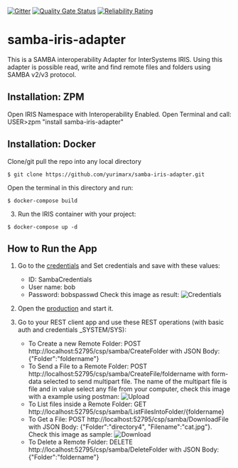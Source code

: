  [![Gitter](https://img.shields.io/badge/Available%20on-Intersystems%20Open%20Exchange-00b2a9.svg)](https://openexchange.intersystems.com/package/iris-interoperability-template)
 [![Quality Gate Status](https://community.objectscriptquality.com/api/project_badges/measure?project=intersystems_iris_community%2Firis-interoperability-template&metric=alert_status)](https://community.objectscriptquality.com/dashboard?id=intersystems_iris_community%2Firis-interoperability-template)
 [![Reliability Rating](https://community.objectscriptquality.com/api/project_badges/measure?project=intersystems_iris_community%2Firis-interoperability-template&metric=reliability_rating)](https://community.objectscriptquality.com/dashboard?id=intersystems_iris_community%2Firis-interoperability-template)
# samba-iris-adapter
This is a SAMBA interoperability Adapter for InterSystems IRIS.
Using this adapter is possible read, write and find remote files and folders using SAMBA v2/v3 protocol.

## Installation: ZPM

Open IRIS Namespace with Interoperability Enabled.
Open Terminal and call:
USER>zpm "install samba-iris-adapter"

## Installation: Docker
Clone/git pull the repo into any local directory

```
$ git clone https://github.com/yurimarx/samba-iris-adapter.git
```

Open the terminal in this directory and run:

```
$ docker-compose build
```

3. Run the IRIS container with your project:

```
$ docker-compose up -d
```

## How to Run the App

1. Go to the [credentials](http://localhost:52795/csp/user/EnsPortal.Credentials.zen?$NAMESPACE=USER&$NAMESPACE=USER&) and Set credentials and save with these values:
    - ID: SambaCredentials
    - User name: bob
    - Password: bobspasswd
Check this image as result:
    ![Credentials](https://github.com/yurimarx/samba-iris-adapter/raw/master/credentials.jpg "Credentials")

2. Open the [production](http://localhost:52795/csp/user/EnsPortal.ProductionConfig.zen?PRODUCTION=dc.samba.SambaProduction) and start it.

3. Go to your REST client app and use these REST operations (with basic auth and credentials _SYSTEM/SYS):
    - To Create a new Remote Folder: POST http://localhost:52795/csp/samba/CreateFolder with JSON Body: {"Folder":"foldername"}
    - To Send a File to a Remote Folder: POST http://localhost:52795/csp/samba/CreateFile/foldername with form-data selected to send multipart file. The name of the multipart file is file and in value select any file from your computer, check this image with a example using postman:
    ![Upload](https://github.com/yurimarx/samba-iris-adapter/raw/master/savefile.jpg "Upload")
    - To List files inside a Remote Folder: GET http://localhost:52795/csp/samba/ListFilesIntoFolder/{foldername}
    - To Get a File: POST http://localhost:52795/csp/samba/DownloadFile with JSON Body: {"Folder":"directory4", "Filename":"cat.jpg"}. Check this image as sample:
    ![Download](https://github.com/yurimarx/samba-iris-adapter/raw/master/downloadfile.jpg "Download")
    - To Delete a Remote Folder: DELETE http://localhost:52795/csp/samba/DeleteFolder with JSON Body: {"Folder":"foldername"}
    